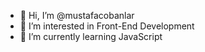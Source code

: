- 👋 Hi, I’m @mustafacobanlar
- 👀 I’m interested in Front-End Development
- 🌱 I’m currently learning JavaScript
